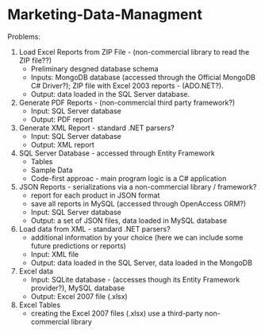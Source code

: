 # Marketing-Data-Managment

 Problems: 
 
 1. Load Excel Reports from ZIP File - (non-commercial library to read the ZIP file??)
    * Preliminary desgned database schema
    * Inputs:  MongoDB database (accessed through the Official MongoDB C# Driver?); ZIP file with Excel 2003 reports - (ADO.NET?). 
    * Output: data loaded in the SQL Server database.
 2. Generate PDF Reports - (non-commercial third party framework?)
    * Input: SQL Server database
    * Output: PDF report
 3. Generate XML Report - standard .NET parsers?
    * Input: SQL Server database
    * Output: XML report
 4. SQL Server Database - accessed through Entity Framework
    * Tables
    * Sample Data
    * Code-first approac - main program logic is a C# application
 5. JSON Reports - serializations via a non-commercial library / framework?
    * report for each product in JSON format
    * save all reports in MySQL (accessed through OpenAccess ORM?)
    * Input: SQL Server database
    * Output: a set of JSON files, data loaded in MySQL database
 6. Load data from XML - standard .NET parsers?
    * additional information by your choice (here we can include some future predictions or reports)
    * Input: XML file
    * Output: data loaded in the SQL Server, data loaded in the MongoDB
 7. Excel data
    * Input: SQLite database - (accesses though its Entity Framework provider?), MySQL database
    * Output: Excel 2007 file (.xlsx)
 8. Excel Tables
    * creating the Excel 2007 files (.xlsx) use a third-party non-commercial library 
